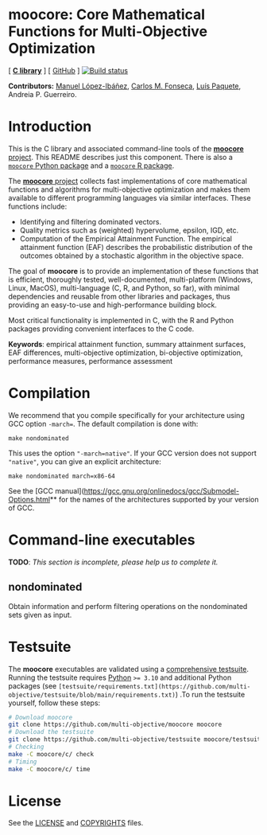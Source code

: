 **moocore**: Core Mathematical Functions for Multi-Objective Optimization
=========================================================================

<!-- badges: start -->
[ [**C library**][c-moocore-homepage] ] [ [GitHub][c-moocore-github] ] [![Build status][c-build-badge]][c-build-link]
<!-- badges: end -->

**Contributors:**
    [Manuel López-Ibáñez](https://lopez-ibanez.eu),
    [Carlos M. Fonseca](https://eden.dei.uc.pt/~cmfonsec/),
    [Luís Paquete](https://eden.dei.uc.pt/~paquete/),
    Andreia P. Guerreiro.



Introduction
============

This is the C library and associated command-line tools of the [**moocore** project](https://github.com/multi-objective/moocore). This README describes just this component. There is also a [`moocore` Python package][py-moocore-homepage] and a [`moocore` R package][r-moocore-homepage].


The [**moocore** project](https://github.com/multi-objective/moocore/) collects fast implementations of core mathematical functions and algorithms for multi-objective optimization and makes them available to different programming languages via similar interfaces. These functions include:

 * Identifying and filtering dominated vectors.
 * Quality metrics such as (weighted) hypervolume, epsilon, IGD, etc.
 * Computation of the Empirical Attainment Function. The empirical attainment
   function (EAF) describes the probabilistic distribution of the outcomes
   obtained by a stochastic algorithm in the objective space.

The goal of **moocore** is to provide an implementation of these functions that is efficient, thoroughly tested, well-documented, multi-platform (Windows, Linux, MacOS), multi-language (C, R, and Python, so far), with minimal dependencies and reusable from other libraries and packages, thus providing an easy-to-use and high-performance building block.

Most critical functionality is implemented in C, with the R and Python packages providing convenient interfaces to the C code.

**Keywords**: empirical attainment function, summary attainment surfaces, EAF differences, multi-objective optimization, bi-objective optimization, performance measures, performance assessment


Compilation
===========

We recommend that you compile specifically for your architecture using GCC option `-march=`. The default compilation is done with:

    make nondominated

This uses the option `"-march=native"`. If your GCC version does not support `"native"`, you can give an explicit architecture:

    make nondominated march=x86-64

See the [GCC manual](https://gcc.gnu.org/onlinedocs/gcc/Submodel-Options.html** for the names of the architectures supported by your version of GCC.


Command-line executables
========================

**TODO**: *This section is incomplete, please help us to complete it.*

nondominated
------------

Obtain information and perform filtering operations on the nondominated sets given as input.

Testsuite
=========

The **moocore** executables are validated using a [comprehensive testsuite](https://github.com/multi-objective/testsuite). Running the testsuite requires [Python](https://www.python.org/downloads/) `>= 3.10` and additional Python packages (see `[testsuite/requirements.txt](https://github.com/multi-objective/testsuite/blob/main/requirements.txt)`) .To run the testsuite yourself, follow these steps:

```bash
# Download moocore
git clone https://github.com/multi-objective/moocore moocore
# Download the testsuite
git clone https://github.com/multi-objective/testsuite moocore/testsuite
# Checking
make -C moocore/c/ check
# Timing
make -C moocore/c/ time
```



License
========

See the [LICENSE](/LICENSE
) and [COPYRIGHTS](/r/inst/COPYRIGHTS) files.


[c-build-badge]: https://github.com/multi-objective/moocore/actions/workflows/C.yml/badge.svg?event=push
[c-build-link]: https://github.com/multi-objective/moocore/actions/workflows/C.yml
[c-moocore-github]: https://github.com/multi-objective/moocore/tree/main/c#readme
[c-moocore-homepage]: https://github.com/multi-objective/moocore/tree/main/c#readme
[py-build-badge]: https://github.com/multi-objective/moocore/actions/workflows/python.yml/badge.svg?event=push
[py-build-link]: https://github.com/multi-objective/moocore/actions/workflows/python.yml
[py-coverage-badge]: https://codecov.io/gh/multi-objective/moocore/branch/main/graph/badge.svg?flag=python
[py-coverage-link]: https://app.codecov.io/gh/multi-objective/moocore/tree/main/python
[py-moocore-github]: https://github.com/multi-objective/moocore/tree/main/python#readme
[py-moocore-homepage]: https://multi-objective.github.io/moocore/python/
[py-moocore-pypi]: https://pypi.org/project/moocore/
[r-build-badge]: https://github.com/multi-objective/moocore/actions/workflows/R.yml/badge.svg?event=push
[r-build-link]: https://github.com/multi-objective/moocore/actions/workflows/R.yml
[r-coverage-badge]: https://codecov.io/gh/multi-objective/moocore/branch/main/graph/badge.svg?flag=R
[r-coverage-link]: https://app.codecov.io/gh/multi-objective/moocore/tree/main/r
[r-moocore-cran-results]: https://cran.r-project.org/web/checks/check_results_moocore.html
[r-moocore-cran]: https://cran.r-project.org/package=moocore
[r-moocore-github]: https://github.com/multi-objective/moocore/tree/main/r#readme
[r-moocore-homepage]: https://multi-objective.github.io/moocore/r/
